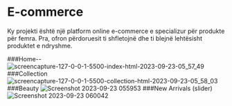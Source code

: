 # E-commerce

Ky projekti është një platform online e-commerce e specializur për produkte për femra.
Pra, ofron përdoruesit ti shfletojnë dhe ti blejnë lehtësisht produktet e ndryshme.

###Home--
![screencapture-127-0-0-1-5500-index-html-2023-09-23-05_57_49](https://github.com/ArtinaZekaj/E-commerce/assets/108142360/d92648c3-7585-42d6-be3e-c3397b08e2e4)
###Collection
![screencapture-127-0-0-1-5500-collection-html-2023-09-23-05_58_03](https://github.com/ArtinaZekaj/E-commerce/assets/108142360/d15899d0-57d8-4028-9388-f915c8215b02)
###Beauty
![Screenshot 2023-09-23 055953](https://github.com/ArtinaZekaj/E-commerce/assets/108142360/cb469dea-2246-4599-b0f4-e618a9512f58)
###New Arrivals (slider)
![Screenshot 2023-09-23 060042](https://github.com/ArtinaZekaj/E-commerce/assets/108142360/f467d766-3d97-41aa-8704-72442e46ccb3)
